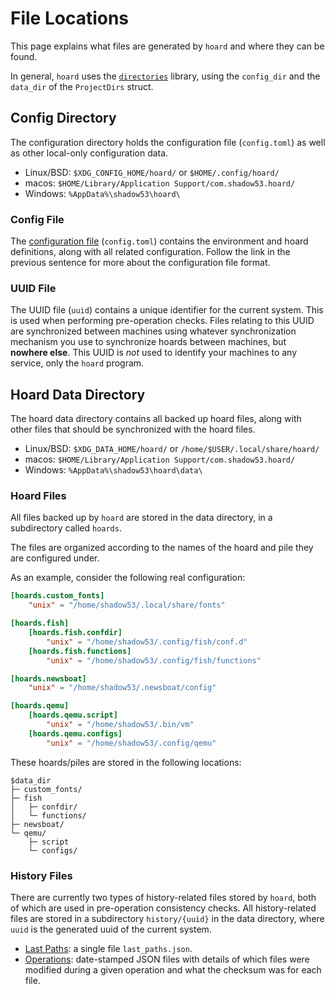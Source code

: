 # File Locations

This page explains what files are generated by `hoard` and where they can be found.

In general, `hoard` uses the [`directories`](https://docs.rs/directories) library,
using the `config_dir` and the `data_dir` of the `ProjectDirs` struct.

## Config Directory

The configuration directory holds the configuration file (`config.toml`) as well as other local-only
configuration data.

- Linux/BSD: `$XDG_CONFIG_HOME/hoard/` or `$HOME/.config/hoard/`
- macos: `$HOME/Library/Application Support/com.shadow53.hoard/`
- Windows: `%AppData%\shadow53\hoard\`

### Config File

The [configuration file](./config/index.md) (`config.toml`) contains the environment and hoard definitions, along
with all related configuration. Follow the link in the previous sentence for more about the
configuration file format. 

### UUID File

The UUID file (`uuid`) contains a unique identifier for the current system. This is used when performing
pre-operation checks. Files relating to this UUID are synchronized between machines using whatever
synchronization mechanism you use to synchronize hoards between machines, but **nowhere else**. This UUID
is *not* used to identify your machines to any service, only the `hoard` program.

## Hoard Data Directory

The hoard data directory contains all backed up hoard files, along with other files that should be
synchronized with the hoard files.

- Linux/BSD: `$XDG_DATA_HOME/hoard/` or `/home/$USER/.local/share/hoard/`
- macos: `$HOME/Library/Application Support/com.shadow53.hoard/`
- Windows: `%AppData%\shadow53\hoard\data\`

### Hoard Files

All files backed up by `hoard` are stored in the data directory, in a subdirectory called `hoards`.

The files are organized according to the names of the hoard and pile they are configured under.

As an example, consider the following real configuration:

```toml
[hoards.custom_fonts]
    "unix" = "/home/shadow53/.local/share/fonts"

[hoards.fish]
    [hoards.fish.confdir]
        "unix" = "/home/shadow53/.config/fish/conf.d"
    [hoards.fish.functions]
        "unix" = "/home/shadow53/.config/fish/functions"

[hoards.newsboat]
    "unix" = "/home/shadow53/.newsboat/config"

[hoards.qemu]
    [hoards.qemu.script]
        "unix" = "/home/shadow53/.bin/vm"
    [hoards.qemu.configs]
        "unix" = "/home/shadow53/.config/qemu"
```

These hoards/piles are stored in the following locations:

```ignore
$data_dir
├─ custom_fonts/
├─ fish
│   ├─ confdir/
│   └─ functions/
├─ newsboat/
└─ qemu/
    ├─ script
    └─ configs/
```

### History Files

There are currently two types of history-related files stored by `hoard`, both of which are used
in pre-operation consistency checks. All history-related files are stored in a subdirectory `history/{uuid}`
in the data directory, where `uuid` is the generated uuid of the current system.

- [Last Paths](./cli/checks.md#last-paths): a single file `last_paths.json`.
- [Operations](./cli/checks.md#remote-operations): date-stamped JSON files with details of which files were modified
  during a given operation and what the checksum was for each file.
